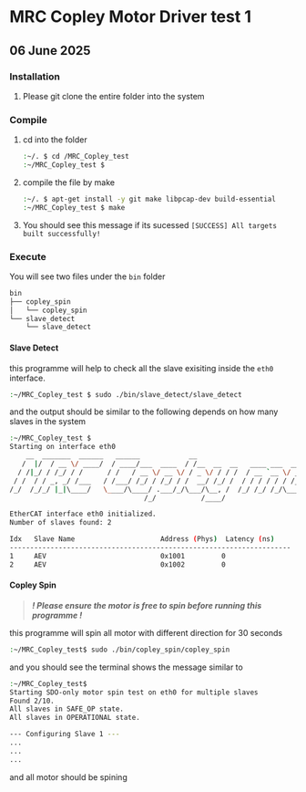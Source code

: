 # MRC Copley Motor Driver test 1

## 06 June 2025

### Installation

1. Please git clone the entire folder into the system

### Compile

1. cd into the folder

   ```bash
   :~/. $ cd /MRC_Copley_test
   :~/MRC_Copley_test $
   ```
2. compile the file by make

   ```bash
   :~/. $ apt-get install -y git make libpcap-dev build-essential 
   :~/MRC_Copley_test $ make
   ```
3. You should see this message if its sucessed ``[SUCCESS] All targets built successfully!``

### Execute

You will see two files under the ``bin`` folder

```bash
bin
├── copley_spin
│   └── copley_spin
└── slave_detect
    └── slave_detect
```

#### Slave Detect

this programme will help to check all the slave exisiting inside the ``eth0`` interface.

```bash
:~/MRC_Copley_test $ sudo ./bin/slave_detect/slave_detect
```

and the output should be similar to the following depends on how many slaves in the system

```bash
:~/MRC_Copley_test $
Starting on interface eth0
    __  _______  ______   ______            __                              __                    __     _
   /  |/  / __ \/ ____/  / ____/___  ____  / /__  __  __   ____ ___  ____  / /_____  _____   ____/ /____(_)   _____  _____
  / /|_/ / /_/ / /      / /   / __ \/ __ \/ / _ \/ / / /  / __ `__ \/ __ \/ __/ __ \/ ___/  / __  / ___/ / | / / _ \/ ___/
 / /  / / _, _/ /___   / /___/ /_/ / /_/ / /  __/ /_/ /  / / / / / / /_/ / /_/ /_/ / /     / /_/ / /  / /| |/ /  __/ /
/_/  /_/_/ |_|\____/   \____/\____/ .___/_/\___/\__, /  /_/ /_/ /_/\____/\__/\____/_/      \__,_/_/  /_/ |___/\___/_/
                                 /_/           /____/

EtherCAT interface eth0 initialized.
Number of slaves found: 2

Idx   Slave Name                     Address (Phys)  Latency (ns)
---------------------------------------------------------------------
1     AEV                            0x1001         0
2     AEV                            0x1002         0
```

#### Copley Spin

> ***! Please ensure the motor is free to spin before running this programme !***

this programme will spin all motor with different direction for 30 seconds

```bash
:~/MRC_Copley_test$ sudo ./bin/copley_spin/copley_spin
```

and you should see the terminal shows the message similar to 

```bash
:~/MRC_Copley_test$ 
Starting SDO-only motor spin test on eth0 for multiple slaves
Found 2/10.
All slaves in SAFE_OP state.
All slaves in OPERATIONAL state.

--- Configuring Slave 1 ---
...
...
...
```

and all motor should be spining

